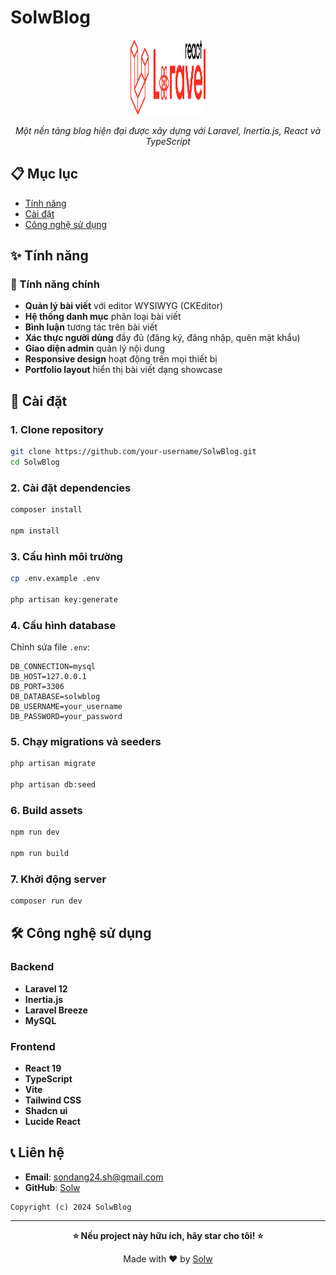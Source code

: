 # SolwBlog

<div align="center">
  <img src="public/logo.svg" alt="SolwBlog Logo" width="120" height="120">
  
  *Một nền tảng blog hiện đại được xây dựng với Laravel, Inertia.js, React và TypeScript*
</div>

## 📋 Mục lục

- [Tính năng](#-tính-năng)
- [Cài đặt](#-cài-đặt)
- [Công nghệ sử dụng](#-công-nghệ-sử-dụng)

## ✨ Tính năng

### 🎯 Tính năng chính
- **Quản lý bài viết** với editor WYSIWYG (CKEditor)
- **Hệ thống danh mục** phân loại bài viết
- **Bình luận** tương tác trên bài viết
- **Xác thực người dùng** đầy đủ (đăng ký, đăng nhập, quên mật khẩu)
- **Giao diện admin** quản lý nội dung
- **Responsive design** hoạt động trên mọi thiết bị
- **Portfolio layout** hiển thị bài viết dạng showcase

## 🚀 Cài đặt

### 1. Clone repository

```bash
git clone https://github.com/your-username/SolwBlog.git
cd SolwBlog
```

### 2. Cài đặt dependencies

```bash
composer install

npm install
```

### 3. Cấu hình môi trường

```bash
cp .env.example .env

php artisan key:generate
```

### 4. Cấu hình database

Chỉnh sửa file `.env`:

```env
DB_CONNECTION=mysql
DB_HOST=127.0.0.1
DB_PORT=3306
DB_DATABASE=solwblog
DB_USERNAME=your_username
DB_PASSWORD=your_password
```

### 5. Chạy migrations và seeders

```bash
php artisan migrate

php artisan db:seed
```

### 6. Build assets

```bash
npm run dev

npm run build
```

### 7. Khởi động server

```bash
composer run dev
```


## 🛠 Công nghệ sử dụng

### Backend
- **Laravel 12**
- **Inertia.js**
- **Laravel Breeze**
- **MySQL**

### Frontend
- **React 19**
- **TypeScript**
- **Vite**
- **Tailwind CSS**
- **Shadcn ui**
- **Lucide React**


## 📞 Liên hệ

- **Email**: sondang24.sh@gmail.com
- **GitHub**: [Solw](https://github.com/SolwDawg)

```
Copyright (c) 2024 SolwBlog
```

---

<div align="center">
  
  **⭐ Nếu project này hữu ích, hãy star cho tôi! ⭐**
  
  Made with ❤️ by [Solw](https://github.com/SolwDawg)
  
</div>
